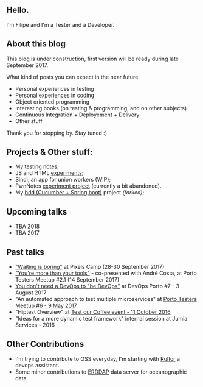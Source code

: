 ## Hello.

I'm Filipe and I'm a Tester and a Developer.

## About this blog

This blog is under construction, first version will be ready during late September 2017.

What kind of posts you can expect in the near future:
- Personal experiences in testing
- Personal experiences in coding
- Object oriented programming
- Interesting books (on testing & programming, and on other subjects)
- Continuous Integration + Deployement + Delivery
- Other stuff

Thank you for stopping by. Stay tuned :)

## Projects & Other stuff:
- My [testing notes](https://github.com/filfreire/testing/blob/master/README.md);
- JS and HTML [experiments](https://github.com/dembros/tileMe);
- Sindi, an app for union workers (WIP);
- PwnNotes [experiment project](https://github.com/dembros/PwnNotes) (currently a bit abandoned).
- My [bdd (Cucumber + Spring boot)](https://github.com/filfreire/bdd) project *(forked)*;

## Upcoming talks
- TBA 2018
- TBA 2017

## Past talks
- ["Waiting is boring"](https://speakerdeck.com/filipe/waiting-is-boring) at Pixels Camp (28-30 September 2017)
- ["You're more than your tools"](https://www.eventbrite.pt/e/bilhetes-porto-testers-meetup-21-37305787615) - co-presented with André Costa, at Porto Testers Meetup #2.1 (14 September 2017)
- [You don't need a DevOps to "be DevOps"](https://www.meetup.com/devopsporto/events/241838901/) at DevOps Porto #7 - 3 August 2017
- "An automated approach to test multiple microservices" at [Porto Testers Meetup #6 - 9 May 2017](https://www.eventbrite.pt/e/bilhetes-porto-testers-meetup-6-33774996925)
- "Hiptest Overview" at [Test our Coffee event - 11 October 2016](https://www.pstqb.pt/11102016-pt)
- "Ideas for a more dynamic test framework" internal session at Jumia Services - 2016


## Other Contributions
- I'm trying to contribute to OSS everyday, I'm starting with [Rultor](https://github.com/yegor256/rultor) a devops assistant.
- Some minor contributions to [ERDDAP](http://coastwatch.pfeg.noaa.gov/erddap/download/changes.html) data server for oceanographic data.
